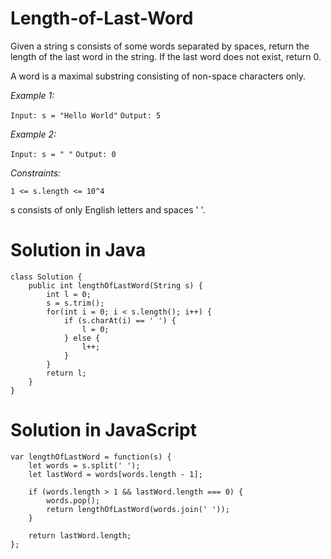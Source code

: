 # Length-of-Last-Word

Given a string s consists of some words separated by spaces, return the length of the last word in the string. If the last word does not exist, return 0.

A word is a maximal substring consisting of non-space characters only.

_Example 1:_

`
Input: s = "Hello World"
`
`
Output: 5
`


_Example 2:_

`
Input: s = " "
`
`
Output: 0
`
 

_Constraints:_

`
1 <= s.length <= 10^4
`

s consists of only English letters and spaces ' '.

# Solution in Java
```
class Solution {
    public int lengthOfLastWord(String s) {
        int l = 0;
        s = s.trim();
        for(int i = 0; i < s.length(); i++) {
            if (s.charAt(i) == ' ') {
                l = 0;
            } else {
                l++;
            }
        }
        return l;
    }
}
```

# Solution in JavaScript
```
var lengthOfLastWord = function(s) {
    let words = s.split(' ');
    let lastWord = words[words.length - 1];
    
    if (words.length > 1 && lastWord.length === 0) {
        words.pop();
        return lengthOfLastWord(words.join(' '));
    }
    
    return lastWord.length;
};
```
